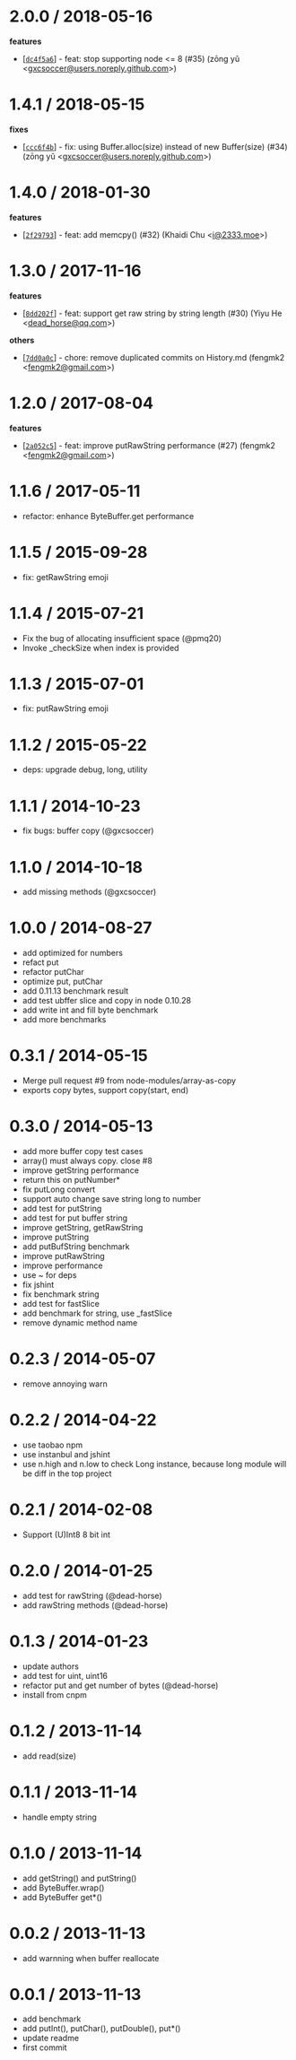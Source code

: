 
2.0.0 / 2018-05-16
==================

**features**
  * [[`dc4f5a6`](http://github.com/node-modules/byte/commit/dc4f5a6cfcf2d48bbe6baa8a8640a5111ea66a76)] - feat: stop supporting node <= 8 (#35) (zōng yǔ <<gxcsoccer@users.noreply.github.com>>)

1.4.1 / 2018-05-15
==================

**fixes**
  * [[`ccc6f4b`](http://github.com/node-modules/byte/commit/ccc6f4b206d01761c38ca2717014b646ce8f4c93)] - fix: using Buffer.alloc(size) instead of new Buffer(size) (#34) (zōng yǔ <<gxcsoccer@users.noreply.github.com>>)

1.4.0 / 2018-01-30
==================

**features**
  * [[`2f29793`](http://github.com/node-modules/byte/commit/2f2979376256dd7deae4cc312c4dd019e1ab13ea)] - feat: add memcpy() (#32) (Khaidi Chu <<i@2333.moe>>)

1.3.0 / 2017-11-16
==================

**features**
  * [[`8dd202f`](http://github.com/node-modules/byte/commit/8dd202f06fba076169b9ff3231e65cfc21140555)] - feat: support get raw string by string length (#30) (Yiyu He <<dead_horse@qq.com>>)

**others**
  * [[`7dd0a0c`](http://github.com/node-modules/byte/commit/7dd0a0c7dda5a0c3e5bf49b3449767e69dfc43b5)] - chore: remove duplicated commits on History.md (fengmk2 <<fengmk2@gmail.com>>)

1.2.0 / 2017-08-04
==================

**features**
  * [[`2a052c5`](http://github.com/node-modules/byte/commit/2a052c55c065120a508c98e4595bc11f0c96275a)] - feat: improve putRawString performance (#27) (fengmk2 <<fengmk2@gmail.com>>)

1.1.6 / 2017-05-11
==================

  * refactor: enhance ByteBuffer.get performance

1.1.5 / 2015-09-28
==================

  * fix: getRawString emoji

1.1.4 / 2015-07-21
==================

 * Fix the bug of allocating insufficient space (@pmq20)
 * Invoke _checkSize when index is provided

1.1.3 / 2015-07-01
==================

 * fix: putRawString emoji

1.1.2 / 2015-05-22
==================

 * deps: upgrade debug, long, utility

1.1.1 / 2014-10-23
==================

 * fix bugs: buffer copy (@gxcsoccer)

1.1.0 / 2014-10-18
==================

 * add missing methods (@gxcsoccer)

1.0.0 / 2014-08-27
==================

 * add optimized for numbers
 * refact put
 * refactor putChar
 * optimize put, putChar
 * add 0.11.13 benchmark result
 * add test ubffer slice and copy in node 0.10.28
 * add write int and fill byte benchmark
 * add more benchmarks

0.3.1 / 2014-05-15
==================

  * Merge pull request #9 from node-modules/array-as-copy
  * exports copy bytes, support copy(start, end)

0.3.0 / 2014-05-13
==================

 * add more buffer copy test cases
 * array() must always copy. close #8
 * improve getString performance
 * return this on putNumber*
 * fix putLong convert
 * support auto change save string long to number
 * add test for putString
 * add test for put buffer string
 * improve getString, getRawString
 * improve putString
 * add putBufString benchmark
 * improve putRawString
 * improve performance
 * use ~ for deps
 * fix jshint
 * fix benchmark string
 * add test for fastSlice
 * add benchmark for string, use _fastSlice
 * remove dynamic method name

0.2.3 / 2014-05-07 
==================

  * remove annoying warn

0.2.2 / 2014-04-22
==================

 * use taobao npm
 * use instanbul and jshint
 * use n.high and n.low to check Long instance, because long module will be diff in the top project

0.2.1 / 2014-02-08 
==================

  * Support (U)Int8 8 bit int

0.2.0 / 2014-01-25 
==================

  * add test for rawString (@dead-horse)
  * add rawString methods (@dead-horse)

0.1.3 / 2014-01-23 
==================

  * update authors
  * add test for uint, uint16
  * refactor put and get number of bytes (@dead-horse)
  * install from cnpm

0.1.2 / 2013-11-14 
==================

  * add read(size)

0.1.1 / 2013-11-14 
==================

  * handle empty string

0.1.0 / 2013-11-14 
==================

  * add getString() and putString()
  * add ByteBuffer.wrap()
  * add ByteBuffer get*()

0.0.2 / 2013-11-13 
==================

  * add warnning when buffer reallocate

0.0.1 / 2013-11-13 
==================

  * add benchmark
  * add putInt(), putChar(), putDouble(), put*()
  * update readme
  * first commit
